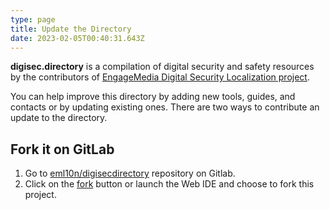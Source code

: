 ```yaml
---
type: page
title: Update the Directory
date: 2023-02-05T00:40:31.643Z
---
```

**digisec.directory** is a compilation of digital security and safety resources by the contributors of [EngageMedia Digital Security Localization project](https://engagemedia.org/projects/localization/). 

Y﻿ou can help improve this directory by adding new tools, guides, and contacts or by updating existing ones. There are two ways to contribute an update to the directory.

## F﻿ork it on GitLab

1. G﻿o to [eml10n/digisecdirectory](https://gitlab.com/eml10n/digisecdirectory) repository on Gitlab.
2. Click on the [fork](https://gitlab.com/eml10n/digisecdirectory/-/forks/new) button or launch the Web IDE and choose to fork this project.